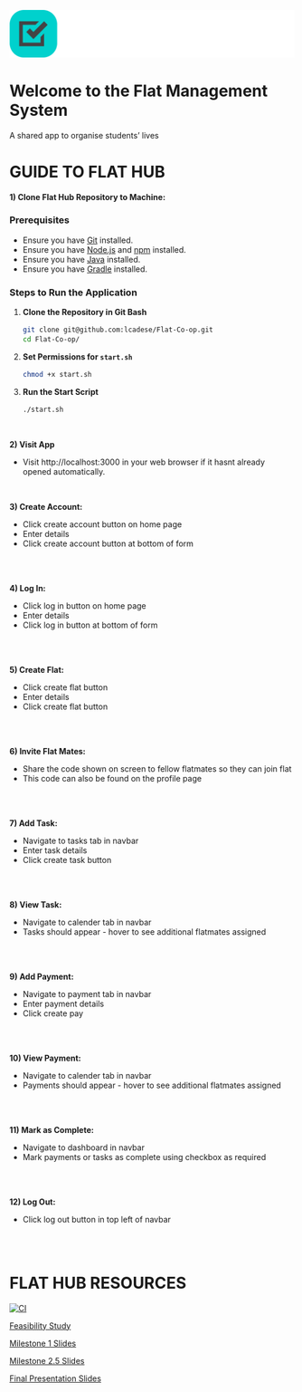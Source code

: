 ![Flat Management System Logo](Frontend/flat-management-frontend/public/flathub-logo-zip-file/png/logo-no-background.png)

# Welcome to the Flat Management System
A shared app to organise students’ lives




# GUIDE TO FLAT HUB

**1) Clone Flat Hub Repository to Machine:** 
### Prerequisites
- Ensure you have [Git](https://git-scm.com/downloads) installed.
- Ensure you have [Node.js](https://nodejs.org/) and [npm](https://www.npmjs.com/get-npm) installed.
- Ensure you have [Java](https://www.oracle.com/nz/java/technologies/downloads/) installed.
- Ensure you have [Gradle](https://gradle.org/install/) installed.

### Steps to Run the Application

1. **Clone the Repository in Git Bash**
    
    ```sh
    git clone git@github.com:lcadese/Flat-Co-op.git
    cd Flat-Co-op/
    ```

2. **Set Permissions for `start.sh`**
    ```sh
    chmod +x start.sh
    ```

3. **Run the Start Script**
    ```sh
    ./start.sh
    ```
<br>


**2) Visit App**
- Visit http://localhost:3000 in your web browser if it hasnt already opened automatically.  
<br>

**3) Create Account:**
- Click create account button on home page
- Enter details
- Click create account button at bottom of form
<br>
<br>

**4)  Log In:**
- Click log in button on home page
- Enter details
- Click log in button at bottom of form
<br>
<br>

**5) Create Flat:**
- Click create flat button
- Enter details
- Click create flat button
<br>
<br>


**6) Invite Flat Mates:**
- Share the code shown on screen to fellow flatmates so they can join flat 
- This code can also be found on the profile page
<br>
<br>

**7) Add Task:**
- Navigate to tasks tab in navbar
- Enter task details
- Click create task button
<br>
<br>

**8) View Task:**
- Navigate to calender tab in navbar
- Tasks should appear - hover to see additional flatmates assigned
<br>
<br>

**9) Add Payment:**
- Navigate to payment tab in navbar
- Enter payment details
- Click create pay
<br>
<br>

**10) View Payment:**
- Navigate to calender tab in navbar
- Payments should appear - hover to see additional flatmates assigned
<br>
<br>

**11) Mark as Complete:**
- Navigate to dashboard in navbar
- Mark payments or tasks as complete using checkbox as required
<br>
<br>

**12) Log Out:**
- Click log out button in top left of navbar



<br>
<br>

# FLAT HUB RESOURCES

[![CI](https://github.com/lcadese/Flat-Co-op/actions/workflows/gradle.yml/badge.svg?branch=main)](https://github.com/lcadese/Flat-Co-op/actions/workflows/gradle.yml)

[Feasibility Study](https://docs.google.com/document/d/1v9Tw4Ltn0yRUwumZ-bjPKNyZb1GMgd2czavlDw4zOhU/edit)

[Milestone 1 Slides](https://docs.google.com/presentation/d/1lBpntEKT-qJhh_yhGnO01gX-YvSJ_nLBGLA6onixSPc/edit#slide=id.g26bfd092671_0_4744)

[Milestone 2.5 Slides](https://docs.google.com/presentation/d/1Qgc3WGZGrKrhpDWpHIndx_89exMNIFvN3chPMsavNBM/edit?usp=sharing)

[Final Presentation Slides](https://docs.google.com/presentation/d/1F3PMVmFSD-gOTRjP4JCRCvr4gBBWTXIz2WZdkMj_X4c/edit?usp=sharing)
